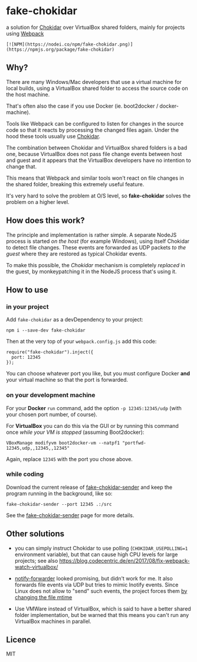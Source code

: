 # fake-chokidar

a solution for [Chokidar](https://github.com/paulmillr/chokidar) over VirtualBox
shared folders, mainly for projects using [Webpack](http://webpack.github.io/)

```
[![NPM](https://nodei.co/npm/fake-chokidar.png)](https://npmjs.org/package/fake-chokidar)
```


## Why?

There are many Windows/Mac developers that use a virtual machine for local
builds, using a VirtualBox shared folder to access the source code on the host
machine.

That's often also the case if you use Docker (ie. boot2docker / docker-machine).

Tools like Webpack can be configured to listen for changes in the source code
so that it reacts by processing the changed files again. Under the hood these
tools usually use [Chokidar](https://github.com/paulmillr/chokidar).

The combination between Chokidar and VirtualBox shared folders is a bad one,
because VirtualBox does not pass file change events between host and guest and
it appears that the VirtualBox developers have no intention to change that.

This means that Webpack and similar tools won't react on file changes in the
shared folder, breaking this extremely useful feature.

It's very hard to solve the problem at O/S level, so **fake-chokidar** solves
the problem on a higher level.


## How does this work?

The principle and implementation is rather simple. A separate NodeJS process is
started *on the host* (for example Windows), using itself Chokidar to detect
file changes. These events are forwarded as UDP packets *to the guest* where
they are restored as typical Chokidar events.

To make this possible, the *Chokidar* mechanism is completely *replaced* in the
guest, by monkeypatching it in the NodeJS process that's using it.

## How to use

### in your project

Add `fake-chokidar` as a devDependency to your project:

```
npm i --save-dev fake-chokidar
```


Then at the very top of your `webpack.config.js` add this code:

```
require("fake-chokidar").inject({
  port: 12345
});
```

You can choose whatever port you like, but you must configure Docker **and**
your virtual machine so that the port is forwarded.


### on your development machine

For your **Docker** `run` command, add the option `-p 12345:12345/udp` (with your
chosen port number, of course).

For **VirtualBox** you can do this via the GUI or by running this command once
*while your VM is stopped* (assuming Boot2docker):

```
VBoxManage modifyvm boot2docker-vm --natpf1 "portfwd-12345,udp,,12345,,12345"
```

Again, replace `12345` with the port you chose above.


### while coding

Download the current release of [fake-chokidar-sender](https://github.com/jampy/fake-chokidar-sender/releases)
and keep the program running in the background, like so:

```
fake-chokidar-sender --port 12345 .:/src
```

See the [fake-chokidar-sender](https://github.com/jampy/fake-chokidar-sender)
page for more details.


## Other solutions

- you can simply instruct Chokidar to use polling (`CHOKIDAR_USEPOLLING=1`
  environment variable), but that can cause high CPU levels for large projects;
  see also https://blog.codecentric.de/en/2017/08/fix-webpack-watch-virtualbox/

- [notify-forwarder](https://github.com/mhallin/notify-forwarder) looked
  promising, but didn't work for me. It also forwards file events via UDP but
  tries to mimic Inotify events. Since Linux does not allow to "send" such
  events, the project forces them [by changing the file mtime](https://github.com/mhallin/notify-forwarder/issues/2#issuecomment-143846590)

- Use VMWare instead of VirtualBox, which is said to have a better shared folder
  implementation, but be warned that this means you can't run any VirtualBox
 machines in parallel.


## Licence

MIT